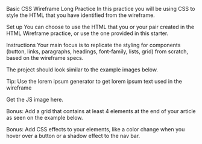 Basic CSS Wireframe Long Practice
In this practice you will be using CSS to style the HTML that you have identified from the wireframe.

Set up
You can choose to use the HTML that you or your pair created in the HTML Wireframe practice, or use the one provided in this starter.

Instructions
Your main focus is to replicate the styling for components (button, links, paragraphs, headings, font-family, lists, grid) from scratch, based on the wireframe specs.

The project should look similar to the example images below.

Tip: Use the lorem ipsum generator to get lorem ipsum text used in the wireframe

Get the JS image here.

Bonus: Add a grid that contains at least 4 elements at the end of your article as seen on the example below.

Bonus: Add CSS effects to your elements, like a color change when you hover over a button or a shadow effect to the nav bar.

